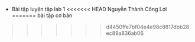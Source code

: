 - Bài tập luyện tập lab 1
<<<<<<< HEAD
Nguyễn Thành Công Lợi
=======
bài tập cơ bản
>>>>>>> d4450ffe7bf04e4e98c8817dbb28ec89a836ab06
